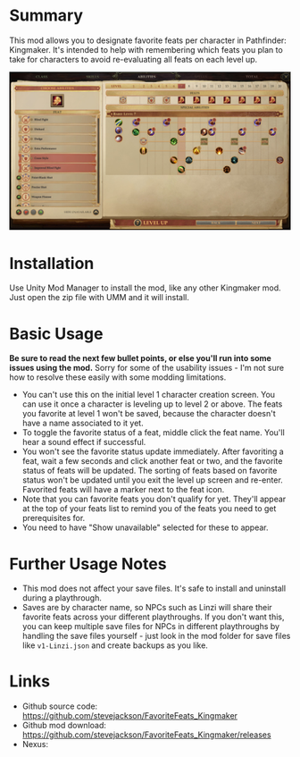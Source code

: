 # Summary

This mod allows you to designate favorite feats per character in Pathfinder: Kingmaker. 
It's intended to help with remembering which feats you plan to take for characters to avoid re-evaluating all feats on each level up.

![Demonstration screenshot](Screenshot1.jpg)

# Installation

Use Unity Mod Manager to install the mod, like any other Kingmaker mod. Just open the zip file with UMM and it will install.

# Basic Usage

**Be sure to read the next few bullet points, or else you'll run into some issues using the mod.** Sorry for some of the usability issues - I'm not sure how to resolve these easily with some modding limitations.

- You can't use this on the initial level 1 character creation screen. You can use it once a character is leveling up to level 2 or above. 
The feats you favorite at level 1 won't be saved, because the character doesn't have a name associated to it yet.
- To toggle the favorite status of a feat, middle click the feat name. You'll hear a sound effect if successful.
- You won't see the favorite status update immediately. After favoriting a feat, wait a few seconds and click another feat or two, and the favorite status of feats will be updated.
The sorting of feats based on favorite status won't be updated until you exit the level up screen and re-enter. Favorited feats will have a marker next to the feat icon.
- Note that you can favorite feats you don't qualify for yet. They'll appear at the top of your feats list to remind you of the feats you need to get prerequisites for.
- You need to have "Show unavailable" selected for these to appear.

# Further Usage Notes

- This mod does not affect your save files. It's safe to install and uninstall during a playthrough.
- Saves are by character name, so NPCs such as Linzi will share their favorite feats across your different playthroughs. 
If you don't want this, you can keep multiple save files for NPCs in different playthroughs by handling the save files yourself - just look in the mod folder for save files like `v1-Linzi.json` and create backups as you like.

# Links

- Github source code: https://github.com/stevejackson/FavoriteFeats_Kingmaker
- Github mod download: https://github.com/stevejackson/FavoriteFeats_Kingmaker/releases
- Nexus:
